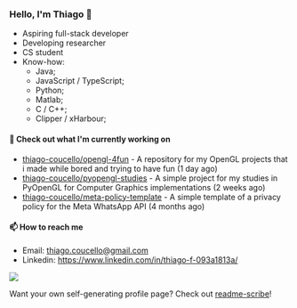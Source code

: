 ### Hello, I'm Thiago 👋

* Aspiring full-stack developer
* Developing researcher
* CS student
* Know-how:
  * Java;
  * JavaScript / TypeScript;
  * Python;
  * Matlab;
  * C / C++;
  * Clipper / xHarbour;

#### 👷 Check out what I'm currently working on

- [thiago-coucello/opengl-4fun](https://github.com/thiago-coucello/opengl-4fun) - A repository for my OpenGL projects that i made while bored and trying to have fun (1 day ago)
- [thiago-coucello/pyopengl-studies](https://github.com/thiago-coucello/pyopengl-studies) - A simple project for my studies in PyOpenGL for Computer Graphics implementations (2 weeks ago)
- [thiago-coucello/meta-policy-template](https://github.com/thiago-coucello/meta-policy-template) - A simple template of a privacy policy for the Meta WhatsApp API (4 months ago)

#### 📫 How to reach me

- Email: [thiago.coucello@gmail.com](mailto://thiago.coucello@gmail.com)
- Linkedin: https://www.linkedin.com/in/thiago-f-093a1813a/

![](https://github-readme-stats.vercel.app/api/top-langs/?username=thiago-coucello&langs_count=10&layout=compact&theme=react&hide_border=true&bg_color=0D1117&title_color=5ce1e6&icon_color=5ce1e6)

Want your own self-generating profile page? Check out [readme-scribe](https://github.com/muesli/readme-scribe)!